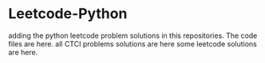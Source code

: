 # Leetcode-Python
adding the python leetcode problem solutions in this repositories. 
The code files are here.
all CTCI problems solutions are here
some leetcode solutions are here.



























































































































































































































































































































































































































































































































































































































































































































































































































































































































































































































































































































































































































































